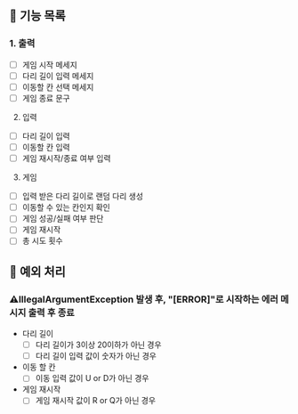 ## 🚀 기능 목록
### 1. 출력
- [ ] 게임 시작 메세지
- [ ] 다리 길이 입력 메세지
- [ ] 이동할 칸 선택 메세지
- [ ] 게임 종료 문구
2. 입력
- [ ] 다리 길이 입력
- [ ] 이동할 칸 입력
- [ ] 게임 재시작/종료 여부 입력
3. 게임
- [ ] 입력 받은 다리 길이로 랜덤 다리 생성
- [ ] 이동할 수 있는 칸인지 확인
- [ ] 게임 성공/실패 여부 판단
- [ ] 게임 재시작
- [ ] 총 시도 횟수

## 🤔 예외 처리
### ⚠️IllegalArgumentException 발생 후, "[ERROR]"로 시작하는 에러 메시지 출력 후 종료
- 다리 길이
    - [ ] 다리 길이가 3이상 20이하가 아닌 경우
    - [ ] 다리 길이 입력 값이 숫자가 아닌 경우
- 이동 할 칸
    - [ ] 이동 입력 값이 U or D가 아닌 경우
- 게임 재시작
    - [ ] 게임 재시작 값이 R or Q가 아닌 경우